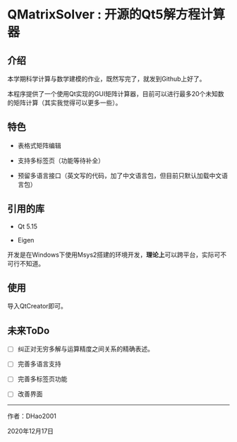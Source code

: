 # QMatrixSolver : 开源的Qt5解方程计算器

## 介绍

本学期科学计算与数学建模的作业，既然写完了，就发到Github上好了。

本程序提供了一个使用Qt实现的GUI矩阵计算器，目前可以进行最多20个未知数的矩阵计算（其实我觉得可以更多一些）。

## 特色

- 表格式矩阵编辑

- 支持多标签页（功能等待补全）

- 预留多语言接口（英文写的代码，加了中文语言包，但目前只默认加载中文语言包）

## 引用的库

- Qt 5.15

- Eigen

开发是在Windows下使用Msys2搭建的环境开发，**理论上**可以跨平台，实际可不可行不知道。

## 使用

导入QtCreator即可。

## 未来ToDo

- [ ] 纠正对无穷多解与运算精度之间关系的精确表述。

- [ ] 完善多语言支持

- [ ] 完善多标签页功能

- [ ] 改善界面

----

作者：DHao2001

2020年12月17日